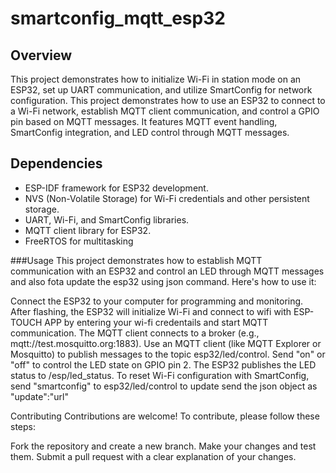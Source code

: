# smartconfig_mqtt_esp32
## Overview
This project demonstrates how to initialize Wi-Fi in station mode on an ESP32, set up UART communication, and utilize SmartConfig for network configuration. This project demonstrates how to use an ESP32 to connect to a Wi-Fi network, establish MQTT client communication, and control a GPIO pin based on MQTT messages. It features MQTT event handling, SmartConfig integration, and LED control through MQTT messages.


## Dependencies
- ESP-IDF framework for ESP32 development.
- NVS (Non-Volatile Storage) for Wi-Fi credentials and other persistent storage.
- UART, Wi-Fi, and SmartConfig libraries.
- MQTT client library for ESP32.
- FreeRTOS for multitasking

###Usage
This project demonstrates how to establish MQTT communication with an ESP32 and control an LED through MQTT messages and also fota update the esp32 using json command. Here's how to use it:

Connect the ESP32 to your computer for programming and monitoring.
After flashing, the ESP32 will initialize Wi-Fi and  connect to wifi with ESP-TOUCH APP  by entering 
your wi-fi credentails and start MQTT communication.
The MQTT client connects to a broker (e.g., mqtt://test.mosquitto.org:1883).
Use an MQTT client (like MQTT Explorer or Mosquitto) to publish messages to the topic esp32/led/control.
Send "on" or "off" to control the LED state on GPIO pin 2.
The ESP32 publishes the LED status to /esp/led_status.
To reset Wi-Fi configuration with SmartConfig, send "smartconfig" to esp32/led/control
to update send the json object as "update":"url"


Contributing
Contributions are welcome! To contribute, please follow these steps:

Fork the repository and create a new branch.
Make your changes and test them.
Submit a pull request with a clear explanation of your changes.
